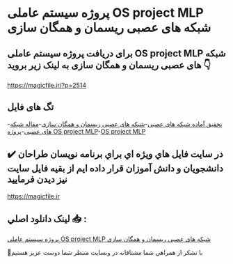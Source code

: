 # پروژه سیستم عاملی OS project MLP شبکه های عصبی ریسمان و همگان سازی

## برای دریافت پروژه سیستم عاملی OS project MLP شبکه های عصبی ریسمان و همگان سازی به لینک زیر بروید 👇

https://magicfile.ir/?p=2514

## تگ های فایل

-[تحقیق آماده شبکه های عصبی](https://magicfile.ir/product/os-project-mlp/)-[شبکه های عصبی ریسمان و همگان سازی](https://magicfile.ir/product/os-project-mlp/)-[مقاله شبکه های عصبی](https://magicfile.ir/product/os-project-mlp/)-[پروژه OS project MLP](https://magicfile.ir/product/os-project-mlp/)-[OS project MLP](https://magicfile.ir/product/os-project-mlp/)

## ✔️ در سايت فايل هاي ويژه اي براي برنامه نويسان طراحان دانشجويان و دانش آموزان قرار داده ايم از بقيه فايل سايت نيز ديدن فرماييد

https://magicfile.ir


## لينک دانلود اصلي 📥 :

[پروژه سیستم عاملی OS project MLP شبکه های عصبی ریسمان و همگان سازی](https://magicfile.ir/product/os-project-mlp/) 


🙏با تشکر از همراهي شما مشتاقانه در وبسایت منتظر شما دوست عزیز هستیم

